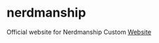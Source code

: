 # nerdmanship
Official website for Nerdmanship Custom
[Website](https://nerdmanship.github.io/nerdmanship/)
